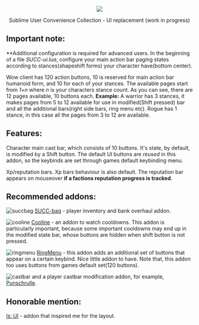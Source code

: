 <p align="center">
  <img src="https://user-images.githubusercontent.com/17740865/38700250-4939b79e-3e4f-11e8-8d93-0f829e449709.png">
</p>
<p align="center">
  Sublime User Convenience Collection - UI replacement (work in progress)
</p>


## Important note:

**Additional configuration is required for advanced users. In the beginning of a file *SUCC-ui.lua*, configure your main action bar paging states according to stances(shapeshift forms) your character have(bottom center).

Wow client has 120 action buttons, 10 is reserved for main action bar humanoid form, and 10 for each of your stances. The available pages start from *1+n* where *n* is your characters stance count. As you can see, there are 12 pages available, 10 buttons each.
**Example:** A warrior has 3 stances, it makes pages from 5 to 12 available for use in modified(Shift pressed) bar and all the additional bars(right side bars, ring menu etc). Rogue has 1 stance, in this case all the pages from 3 to 12 are available.

## Features:

Character main cast bar, which consists of 10 buttons. It's state, by default, is modified by a Shift button. The default UI buttons are *reused* in this addon, so the keybinds are set through games default keybinding menu.

Xp/reputation bars. Xp bars behaviour is also default. The reputation bar appears on mouseover **if a factions reputation progress is tracked**.

## Recommended addons:

![succbag](https://user-images.githubusercontent.com/17740865/38700607-7f1fb312-3e50-11e8-88cc-59d874991b0d.png)
[SUCC-bag](https://www.google.com "SUCC-bag - player inventory and bank overhaul addon for world of warcraft 1.12.1") - player inventory and bank overhaul addon.

![cooline](https://user-images.githubusercontent.com/17740865/38700627-90c2d0ea-3e50-11e8-8003-211b89e2081b.png)
[Cooline](https://github.com/shirsig/cooline) - an addon to watch cooldowns. This addon is particularly important, because some important cooldowns may end up in the modified state bar, whose buttons are hidden when shift button is not pressed.


![ringmenu](https://user-images.githubusercontent.com/17740865/38701380-8b770d02-3e52-11e8-87bb-00c738290844.png)
[RingMenu](https://github.com/jsb/RingMenu) - this addon adds an additional set of buttons that appear on a certain keybind. Nice little addon to have. Note that, this addon too uses buttons from games default set(120 buttons).



![castbar](https://user-images.githubusercontent.com/17740865/38700654-a1438f90-3e50-11e8-8710-e2adb3a54a07.png)
and a player castbar modification addon, for example, [Punschrulle](https://github.com/Attero/Punschrulle).

## Honorable mention:

[ls: UI](http://www.wowinterface.com/downloads/info22662-lsUI.html) - addon that inspired me for the layout.
